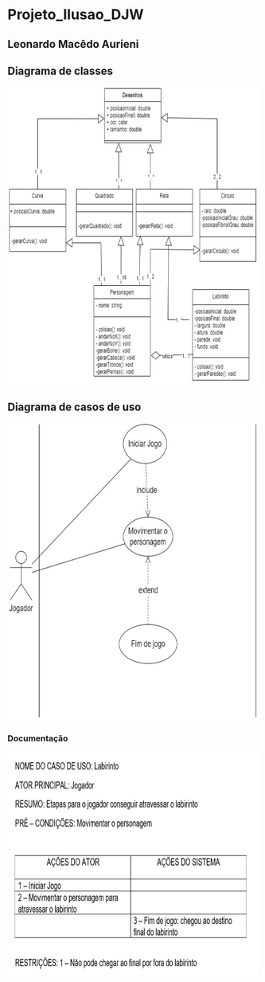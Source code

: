# Projeto_Ilusao_DJW
## Leonardo Macêdo Aurieni<br>
## Diagrama de classes
<img src = "img/classe.jpg" width = "800px" height = "600px">
<h2>Diagrama de casos de uso</h2>
<img src = "img/uso.jpg" width = "800px" height = "600px">
<H3>Documentação</H3>
<img src = "img/documentacao.jpg" width = "800px" height = "450px">
